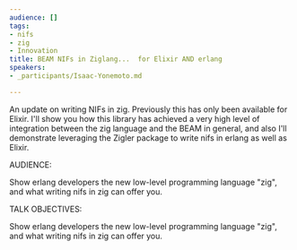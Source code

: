 ```yaml
---
audience: []
tags:
- nifs
- zig
- Innovation
title: BEAM NIFs in Ziglang...  for Elixir AND erlang
speakers:
- _participants/Isaac-Yonemoto.md

---
```

An update on writing NIFs in zig. Previously this has only been available for Elixir. I'll show you how this library has achieved a very high level of integration between the zig language and the BEAM in general, and also I'll demonstrate leveraging the Zigler package to write nifs in erlang as well as Elixir.

AUDIENCE:

Show erlang developers the new low-level programming language "zig", and what writing nifs in zig can offer you.

TALK OBJECTIVES:

Show erlang developers the new low-level programming language "zig", and what writing nifs in zig can offer you.